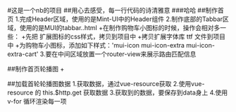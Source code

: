 #这是一个nb的项目
##用心去感受，每一行代码的诗清雅意
###哈哈
##制作首页
1.完成Header区域，使用的是Mint-UI中的Header组件
2.制作底部的Tabbar区域，使用的是MUI的tabbar..html
  +在制作购物车小图标的时候，操作会相对多一些：
    +先把 扩展图标的css样式，拷贝到项目中
    +拷贝扩展字体库 ttf 文件到项目中
    +为购物车小图标，添加如下样式：'mui-icon mui-icon-extra mui-icon-extra-cart'
3.要在中间区域放置一个router-view来展示路由匹配信息


##制作首页轮播图
  +

##加载首轮轮播图数据
1.获取数据，通过vue-resource获取
2.使用vue-resource 的 this.$http.get 获取数据
3.获取到的数据，要保存到data身上
4.使用v-for 循环渲染每一项

##